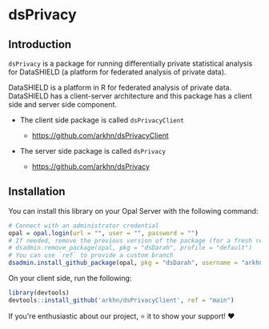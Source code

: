 # dsPrivacy

## Introduction

`dsPrivacy` is a package for running differentially private statistical analysis for DataSHIELD (a platform for federated analysis of private data).

DataSHIELD is a platform in R for federated analysis of private data. DataSHIELD has a client-server architecture and this package has a client side and server side component.

* The client side package is called `dsPrivacyClient`

    * https://github.com/arkhn/dsPrivacyClient

* The server side package is called `dsPrivacy`

    * https://github.com/arkhn/dsPrivacy

## Installation

You can install this library on your Opal Server with the following command:
```R
# Connect with an administrator credential
opal = opal.login(url = "", user = "", password = "")
# If needed, remove the previous version of the package (for a fresh reinstall)
# dsadmin.remove_package(opal, pkg = "dsDarah", profile = "default")
# You can use `ref` to provide a custom branch
dsadmin.install_github_package(opal, pkg = "dsDarah", username = "arkhn", ref = "main", profile = "default")
```

On your client side, run the following:
```R
library(devtools)
devtools::install_github('arkhn/dsPrivacyClient', ref = "main")
```

If you're enthusiastic about our project, ⭐ it to show your support! ❤️